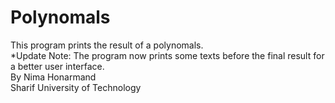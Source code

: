 # Polynomals
This program prints the result of a polynomals. \
*Update Note: The program now prints some texts before the final result for a better user interface. \
By Nima Honarmand \
Sharif University of Technology
